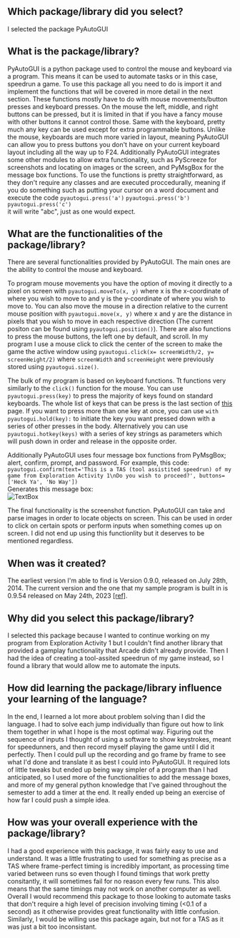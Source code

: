 ## Which package/library did you select?
I selected the package PyAutoGUI

## What is the package/library?
PyAutoGUI is a python package used to control the mouse and keyboard via a program. This means it can be used to automate tasks or in this case, speedrun a game. To use this package all you need to do is import it and implement the functions that will be covered in more detail in the next section. These functions mostly have to do with mouse movements/button presses and keyboard presses. On the mouse the left, middle, and right buttons can be pressed, but it is limited in that if you have a fancy mouse with other buttons it cannot control those. Same with the keyboard, pretty much any key can be used except for extra programmable buttons. Unlike the mouse, keyboards are much more varied in layout, meaning PyAutoGUI can allow you to press buttons you don't have on your current keyboard layout including all the way up to F24. Additionally PyAutoGUI integrates some other modules to allow extra functionality, such as PyScreeze for screenshots and locating on images or the screen, and PyMsgBox for the message box functions. To use the functions is pretty straightforward, as they don't require any classes and are executed proccedurally, meaning if you do something such as putting your cursor on a word document and execute the code  ```pyautogui.press('a')``` 
```pyautogui.press('b')```  
```pyautogui.press('c')```  
it will write "abc", just as one would expect.


## What are the functionalities of the package/library?
There are several functionalities provided by PyAutoGUI. The main ones are the ability to control the mouse and keyboard. 

To program mouse movements you have the option of moving it directly to a pixel on screen with ```pyautogui.moveTo(x, y)``` where x is the x-coordinate of where you wish to move to and y is the y-coordinate of where you wish to move to. You can also move the mouse in a direction relative to the current mouse position with ```pyautogui.move(x, y)``` where x and y are the distance in pixels that you wish to move in each respective direction (The current positon can be found using ```pyautogui.position()```). There are also functions to press the mouse buttons, the left one by default, and scroll. In my program I use a mouse click to click the center of the screen to make the game the active window using ```pyautogui.click(x= screenWidth/2, y= screenHeight/2)``` where ```screenWidth``` and ```screenHeight``` were previously stored using ```pyautogui.size()```.   

The bulk of my program is based on keyboard functions. Tt functions very similarly to the ```click()``` function for the mouse. You can use ```pyautogui.press(key)``` to press the majority of keys found on standard keyboards. The whole list of keys that can be press is the last section of [this](https://pyautogui.readthedocs.io/en/latest/keyboard.html) page. If you want to press more than one key at once, you can use ```with pyautogui.hold(key):``` to initiate the key you want pressed down with a series of other presses in the body. Alternatively you can use ```pyautogui.hotkey(keys)``` with a series of key strings as parameters which will push down in order and release in the opposite order. 

Additionally PyAutoGUI uses four message box functions from PyMsgBox; alert, confirm, prompt, and password.
For example, this code:    
```pyautogui.confirm(text='This is a TAS (tool assistited speedrun) of my game from Exploration Activity 1\nDo you wish to proceed?', buttons=['Heck Ya', 'No Way'])```  
Generates this message box:  
![TextBox](https://imgur.com/aWWpxOw.jpg)

The final functionality is the screenshot function. PyAutoGUI can take and parse images in order to locate objects on screen. This can be used in order to click on certain spots or perform inputs when something comes up on screen. I did not end up using this functionlity but it deserves to be mentioned regardless.

## When was it created?
The earliest version I'm able to find is Version 0.9.0, released on July 28th, 2014. The current version and the one that my sample program is built in is 0.9.54 released on May 24th, 2023 [[ref]](https://pypi.org/project/PyAutoGUI/#history).

## Why did you select this package/library?
I selected this package because I wanted to continue working on my program from Exploration Activity 1 but I couldn't find another library that provided a gamplay functionality that Arcade didn't already provide. Then I had the idea of creating a tool-assited speedrun of my game instead, so I found a library that would allow me to automate the inputs.

## How did learning the package/library influence your learning of the language?
In the end, I learned a lot more about problem solving than I did the language. I had to solve each jump individually than figure out how to link them together in what I hope is the most optimal way. Figuring out the sequence of inputs I thought of using a software to show keystrokes, meant for speedunners, and then record myself playing the game until I did it perfectly. Then I could pull up the recording and go frame by frame to see what I'd done and translate it as best I could into PyAutoGUI. It required lots of little tweaks but ended up being way simpler of a program than I had anticipated, so I used more of the functionalities to add the message boxes, and more of my general python knowledge that I've gained throughout the semester to add a timer at the end. It really ended up being an exercise of how far I could push a simple idea.

## How was your overall experience with the package/library?
I had a good experience with this package, it was fairly easy to use and understand. It was a little frustrating to used for something as precise as a TAS where frame-perfect timing is incredibly important, as processing time varied between runs so even though I found timings that work pretty consitantly, it will sometimes fail for no reason every few runs. This also means that the same timings may not work on another computer as well. Overall I would recommend this package to those looking to automate tasks that don't require a high level of precision involving timing (<0.1 of a second) as it otherwise provides great functionality with little confusion. Similarly, I would be willing use this package again, but not for a TAS as it was just a bit too inconsistant.
